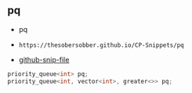 
## pq

- pq
- ```
  https://thesobersobber.github.io/CP-Snippets/pq
  ```
- [github-snip-file](https://github.com/theSoberSobber/CP-Snippets/blob/main/snippets.json#L1605)

```cpp
priority_queue<int> pq;
priority_queue<int, vector<int>, greater<>> pq;
```
